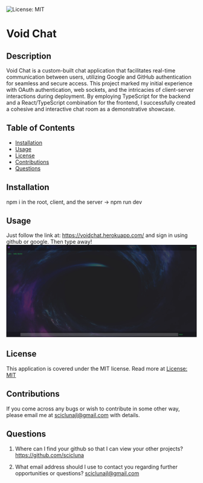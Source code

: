 ![License: MIT](https://img.shields.io/badge/License-MIT-yellow.svg)
  
  # Void Chat

  ## Description

  Void Chat is a custom-built chat application that facilitates real-time communication between users, utilizing Google and GitHub authentication for seamless and secure access. This project marked my initial experience with OAuth authentication, web sockets, and the intricacies of client-server interactions during deployment. By employing TypeScript for the backend and a React/TypeScript combination for the frontend, I successfully created a cohesive and interactive chat room as a demonstrative showcase.

  ## Table of Contents

  - [Installation](#installation)
  - [Usage](#usage)
  - [License](#license)
  - [Contributions](#contributions)
  - [Questions](#questions)

  ## Installation

  npm i in the root, client, and the server -> npm run dev 

  ## Usage

  Just follow the link at: https://voidchat.herokuapp.com/ and sign in using github or google. Then type away!
  ![A glorious chatroom](example.png)

  ## License

  This application is covered under the MIT license. Read more at [License: MIT](https://opensource.org/licenses/MIT)

  ## Contributions

  If you come across any bugs or wish to contribute in some other way, please email me at sciclunajl@gmail.com with details.

  ## Questions

  1. Where can I find your github so that I can view your other projects? https://github.com/scicluna

  2. What email address should I use to contact you regarding further opportunities or questions? sciclunajl@gmail.com
